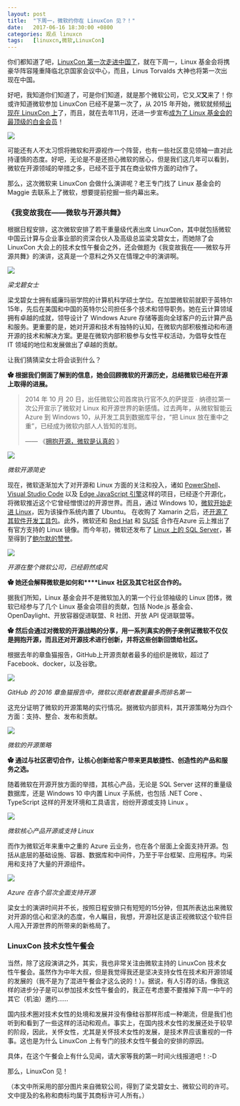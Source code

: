 ```yaml
---
layout: post
title:	"下周一，微软约你在 LinuxCon 见？！"
date:	2017-06-16 18:30:00 +0800 
categories:	观点 linuxcn 
tags:	[linuxcn,微软,LinuxCon]
---
```



你们都知道了吧，[LinuxCon 第一次走进中国了](https://www.lfasiallc.com/linuxcon-containercon-cloudopen-china)，就在下周一，Linux 基金会将携豪华阵容隆重降临北京国家会议中心，而且，Linus Torvalds 大神也将第一次出现在中国。


好吧，我知道你们知道了，可是你们知道，就是那个微软公司，它又*又***又**来了！你或许知道微软参加 LinuxCon 已经不是第一次了，从 2015 年开始，微软就频频[出现在 LinuxCon 上](/article-6076-1.html)了，而且，就在去年11月，还进一步宣布[成为了 Linux 基金会的最顶级的白金会员](/article-7966-1.html)！


![](/Asserts/Images/album/201706/16/182108dn7744s99do417yr.png) 


可能还有人不太习惯将微软和开源视作一个阵营，也有一些社区意见领袖一直对此持谨慎的态度。好吧，无论是不是还担心微软的居心，但是我们这几年可以看到，微软在开源领域的举措之多，已经不亚于其在商业软件方面的动作了。


那么，这次微软来 LinuxCon 会做什么演讲呢？老王专门找了 Linux 基金会的 Maggie 去联系上了微软，想要提前挖掘一些内幕出来。


### 《我变故我在——微软与开源共舞》


根据日程安排，这次微软安排了若干重量级代表出席 LinuxCon，其中就包括微软中国云计算与企业事业部的资深合伙人及高级总监梁戈碧女士，而她除了会 LinuxCon 大会上的技术女性午餐会之外，还会做题为《我变故我在——微软与开源共舞》的演讲，这真是一个意料之外又在情理之中的演讲啊。


![](/Asserts/Images/album/201706/16/182155kq6mm7bbbqh298kc.jpg)


*梁戈碧女士*


梁戈碧女士拥有威廉玛丽学院的计算机科学硕士学位。在加盟微软前就职于英特尔15年，先后在美国和中国的英特尔公司担任多个技术和领导职务。她在云计算领域拥有卓越的成就，领导设计了 Windows Azure 存储等面向全球客户的云计算产品和服务。更重要的是，她对开源和技术有独特的认知，在微软内部积极推动和布道开源的技术和解决方案。更是在微软内部积极参与女性平权活动，为倡导女性在 IT 领域的地位和发展做出了卓越的贡献。 


让我们猜猜梁女士将会谈到什么？ 


**✿ 根据我们侧面了解到的信息，她会回顾微软的开源历史，总结微软已经在开源上取得的进展。**



> 
> 2014 年 10 月 20 日，出任微软公司首席执行官不久的萨提亚 ∙ 纳德拉第一次公开宣示了微软对 Linux 和开源世界的新感情。过去两年，从微软智能云 Azure 到 Windows 10，从开发工具到数据库平台，“把 Linux 放在重中之重”，已经成为微软内部人人皆知的准则。
> 
> 
> —— 《[拥抱开源，微软是认真的](https://news.microsoft.com/zh-cn/拥抱开源，微软是认真的/ ) 》
> 
> 
> 


![](/Asserts/Images/album/201706/16/182505f6cb7jfbnfjjf9nm.jpg)


*微软开源简史*


现在，微软逐渐加大了对开源和 Linux 方面的关注和投入，诸如 [PowerShell](/article-7699-1.html)、[Visual Studio Code](/article-6604-1.html) 以及 [Edge JavaScript 引擎](/article-6698-1.html)这样的项目，已经逐个开源化，将微软推近这个它曾经憎恨过的开源世界。而且，通过 Windows 10，[微软开始走进 Linux](/article-7177-1.html)，因为该操作系统内置了 Ubuntu。 在收购了 Xamarin 之后，还[开源了其软件开发工具包](/article-7181-1.html)。此外，微软还和 [Red Hat](/article-7020-1.html) 和 [SUSE](/article-1593-1.html) 合作在Azure 云上推出了有官方支持的 Linux 镜像。而今年初，微软还发布了 [Linux 上的 SQL Server](/article-7082-1.html)，甚至得到了[鲍尔默的赞誉](/article-7095-1.html)。


![](/Asserts/Images/album/201706/16/182546k9ny2ttj1f21ollz.jpg)


*开源在整个微软公司，已经蔚然成风* 


**✿ 她还会解释微软是如何和****Linux** **社区及其它社区合作的。**


据我们所知，Linux 基金会并不是微软加入的第一个行业领袖级的 Linux 团体，微软已经参与了几个 Linux 基金会项目的贡献，包括 Node.js 基金会、 OpenDaylight、开放容器促进联盟、R 社团、开放 API 促进联盟等。 


**✿ 然后会通过对微软的开源战略的分享，用一系列真实的例子来例证微软不仅仅是拥抱开源，而且还对开源技术进行创新，并将这些创新回馈给社区。**


根据去年的章鱼猫报告，GitHub上开源贡献者最多的组织是微软，超过了 Facebook、docker，以及谷歌。


![](/Asserts/Images/album/201706/16/182715cvzy2oddzoo2666f.jpg)


*GitHub 的 2016 章鱼猫报告中，微软以贡献者数量最多而排名第一*


这充分证明了微软的开源策略的实行情况。据微软内部资料，其开源策略分为四个方面：支持、整合、发布和贡献。


![](/Asserts/Images/album/201706/16/182749lifdvptdjqfftgjg.jpg)


*微软的开源策略*


**✿ 通过与社区密切合作，让核心创新给客户带来更具敏捷性、创造性的产品和服务之选。**


随着微软在开源开放方面的举措，其核心产品，无论是 SQL Server 这样的重量级数据库，还是 Windows 10 中内置 Linux 子系统，也包括 .NET Core 、TypeScript 这样的开发环境和工具语言，纷纷开源或支持 Linux 。


![](/Asserts/Images/album/201706/16/182835s036cn1fdqphvd0y.jpg)


*微软核心产品开源或支持 Linux*


而作为微软近年来重中之重的 Azure 云业务，也在各个层面上全面支持开源。包括从底层的基础设施、容器、数据库和中间件，乃至于平台框架、应用程序。均采用和支持了大量的开源组件。


![](/Asserts/Images/album/201706/16/182906lezzezm2oj0mwg3q.jpg)


*Azure 在各个层次全面支持开源*


梁女士的演讲时间并不长，按照日程安排只有短短的15分钟，但其所表达出来微软对开源的信心和坚决的态度，令人瞩目，我想，开源社区是该正视微软这个软件巨人闯入开源世界的所带来的新格局了。 


### LinuxCon 技术女性午餐会


当然，除了这段演讲之外，其实，我也非常关注由微软主持的 LinuxCon 技术女性午餐会。虽然作为中年大叔，但是我觉得我还是坚决支持女性在技术和开源领域的发展的（我不是为了混进午餐会才这么说的！）。据说，有人引荐的话，像我这样的进步分子是可以参加技术女性午餐会的，我正在考虑要不要推掉下周一中午的其它（机油）邀约……


国内技术圈对技术女性的处境和发展并没有像硅谷那样形成一种潮流，但是我们也听到和看到了一些这样的活动和观点。事实上，在国内技术女性的发展还处于较早的阶段，因此，关怀女性，尤其是关怀技术女性的发展，是技术界应该重视的一件事。这也是为什么 LinuxCon 上有专门的技术女性午餐会的安排的原因。


具体，在这个午餐会上有什么见闻，请大家等我的第一时间火线报道吧！:-D


那么，LinuxCon 见！


 


（本文中所采用的部分图片来自微软公司，得到了梁戈碧女士、微软公司的许可。文中提及的名称和商标均属于其商标许可人所有。）
